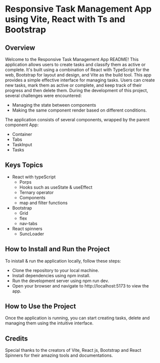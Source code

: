# Responsive Task Management App using Vite, React with Ts and Bootstrap

## Overview

Welcome to the Responsive Task Management App README! This application allows users to create tasks and classify them as active or complete. It's built using a combination of React with TypeScript for the web, Bootstrap for layout and design, and Vite as the build tool. This app provides a simple  effective interface for managing tasks. Users can create new tasks, mark them as active or complete, and keep track of their progress and then delete them.
During the development of this project, several challenges were encountered:
- Managing the state between components
- Making the same component render based on different conditions.

The application consists of several components, wrapped by the parent component App:
- Container
- Tabs
- TaskInput
- Tasks

## Keys Topics

- React with typeScript
  - Porps
  - Hooks such as useState & useEffect
  - Ternary operator
  - Components
  - map and filter functions
 - Bootstrap
   - Grid
   - flex
   - nav-tabs
  - React spinners
    - SuncLoader

##  How to Install and Run the Project

To inistall & run the application locally, follow these steps:

- Clone the repository to your local machine.
- Install dependencies using npm install.
- Run the development server using npm run dev.
- Open your browser and navigate to http://localhost:5173 to view the app.

## How to Use the Project

Once the application is running, you can start creating tasks, delete and managing them using the intuitive interface.

## Credits

Special thanks to the creators of Vite, React js, Bootstrap and React Spinners for their amazing tools and documentations.

